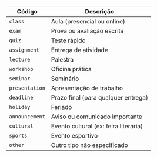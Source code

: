 | Código           | Descrição                             |
| ---------------- | ------------------------------------- |
| `class`          | Aula (presencial ou online)           |
| `exam`           | Prova ou avaliação escrita            |
| `quiz`           | Teste rápido                          |
| `assignment`     | Entrega de atividade                  |
| `lecture`        | Palestra                              |
| `workshop`       | Oficina prática                       |
| `seminar`        | Seminário                             |
| `presentation`   | Apresentação de trabalho              |
| `deadline`       | Prazo final (para qualquer entrega)   |
| `holiday`        | Feriado                               |
| `announcement`   | Aviso ou comunicado importante        |
| `cultural`       | Evento cultural (ex: feira literária) |
| `sports`         | Evento esportivo                      |
| `other`          | Outro tipo não especificado           |
